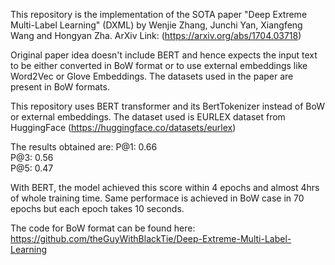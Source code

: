 This repository is the implementation of the SOTA paper "Deep Extreme Multi-Label Learning" (DXML) by Wenjie Zhang, Junchi Yan, Xiangfeng Wang and Hongyan Zha. ArXiv Link: (https://arxiv.org/abs/1704.03718)

Original paper idea doesn't include BERT and hence expects the input text to be either converted in BoW format or to use external embeddings like Word2Vec or Glove Embeddings. The datasets used in the paper are present in BoW formats.

This repository uses BERT transformer and its BertTokenizer instead of BoW or external embeddings. The dataset used is EURLEX dataset from HuggingFace (https://huggingface.co/datasets/eurlex)

The results obtained are:
P@1: 0.66 <br>
P@3: 0.56 <br>
P@5: 0.47

With BERT, the model achieved this score within 4 epochs and almost 4hrs of whole training time. Same performace is achieved in BoW case in 70 epochs but each epoch takes 10 seconds.

The code for BoW format can be found here: https://github.com/theGuyWithBlackTie/Deep-Extreme-Multi-Label-Learning